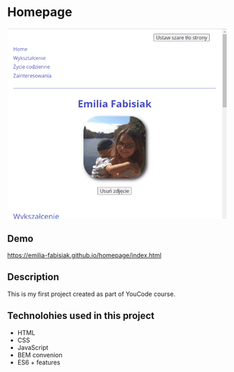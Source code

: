 # Homepage
![Animacja](https://raw.githubusercontent.com/Emilia-Fabisiak/homepage/main/images/Animation.gif)
## Demo
https://emilia-fabisiak.github.io/homepage/index.html
## Description
This is my first project created as part of YouCode course.
## Technolohies used in this project
- HTML
- CSS
- JavaScript
- BEM convenion
- ES6 + features